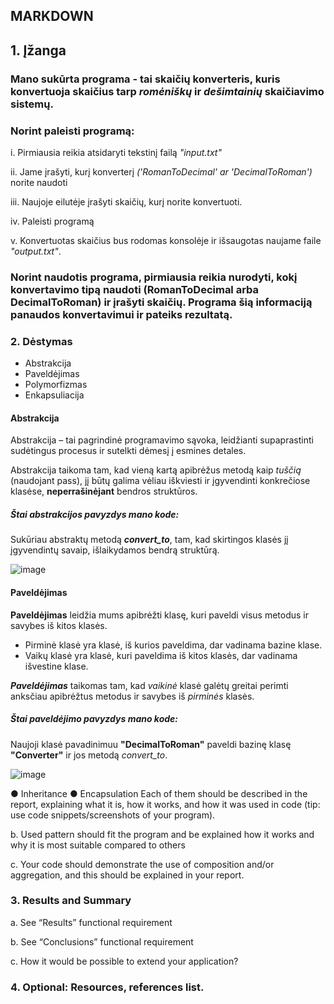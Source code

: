 ## MARKDOWN

## 1. Įžanga
 
### Mano sukūrta programa  - **tai skaičių konverteris**, kuris konvertuoja skaičius tarp ***romėniškų*** ir ***dešimtainių*** skaičiavimo sistemų.

### Norint paleisti programą:
i. Pirmiausia reikia atsidaryti tekstinį failą *"input.txt"*

ii. Jame įrašyti, kurį konverterį *('RomanToDecimal' ar 'DecimalToRoman')* norite naudoti

iii. Naujoje eilutėje įrašyti skaičių, kurį norite konvertuoti. 

iv. Paleisti programą

v. Konvertuotas skaičius bus rodomas konsolėje ir išsaugotas naujame faile *"output.txt"*.

### Norint naudotis programa, pirmiausia reikia nurodyti, kokį konvertavimo tipą naudoti (**RomanToDecimal** arba **DecimalToRoman**) ir įrašyti skaičių. Programa šią informaciją panaudos konvertavimui ir pateiks rezultatą.

### 2. Dėstymas

+ Abstrakcija
+ Paveldėjimas
+ Polymorfizmas
+ Enkapsuliacija

####  Abstrakcija

Abstrakcija – tai pagrindinė programavimo sąvoka, leidžianti supaprastinti sudėtingus procesus ir sutelkti dėmesį į esmines detales.

Abstrakcija taikoma tam, kad vieną kartą apibrėžus metodą kaip *tuščią* (naudojant pass), jį būtų galima vėliau iškviesti ir įgyvendinti konkrečiose klasėse, **neperrašinėjant** bendros struktūros.

##### Štai ***abstrakcijos*** pavyzdys mano kode:

Sukūriau abstraktų metodą ***convert_to***, tam, kad skirtingos klasės jį įgyvendintų savaip, išlaikydamos bendrą struktūrą.

![image](https://github.com/user-attachments/assets/982e8df5-af3d-4a75-8c05-89bd9751ebe0)

####  Paveldėjimas

**Paveldėjimas** leidžia mums apibrėžti klasę, kuri paveldi visus metodus ir savybes iš kitos klasės.

+ Pirminė klasė yra klasė, iš kurios paveldima, dar vadinama bazine klase.
+ Vaikų klasė yra klasė, kuri paveldima iš kitos klasės, dar vadinama išvestine klase.

***Paveldėjimas*** taikomas tam, kad *vaikinė* klasė galėtų greitai perimti anksčiau apibrėžtus metodus ir savybes iš *pirminės* klasės.

##### Štai ***paveldėjimo*** pavyzdys mano kode:

Naujoji klasė pavadinimuu **"DecimalToRoman"** paveldi bazinę klasę **"Converter"** ir jos metodą *convert_to*.

![image](https://github.com/user-attachments/assets/b853d361-e2ea-4515-8a88-b58f9951e28b)



● Inheritance
● Encapsulation
Each of them should be described in the report,
explaining what it is, how it works, and how it was
used in code (tip: use code snippets/screenshots of
your program).

b. Used pattern should fit the program and be explained
how it works and why it is most suitable compared to
others

c. Your code should demonstrate the use of composition
and/or aggregation, and this should be explained in
your report.

### 3. Results and Summary

a. See “Results” functional requirement

b. See “Conclusions” functional
requirement

c. How it would be possible to extend
your application?

### 4. Optional: Resources, references list.
